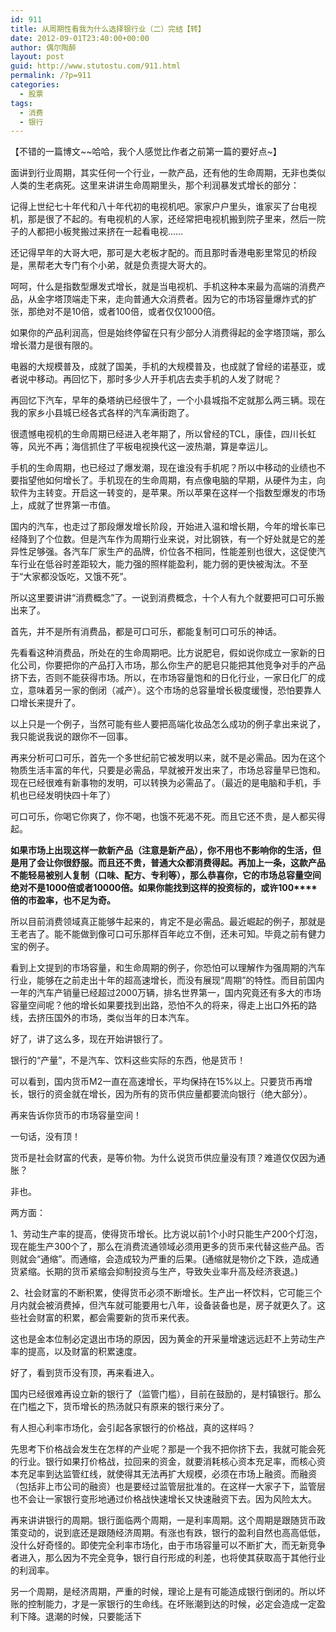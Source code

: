 ```yaml
---
id: 911
title: 从周期性看我为什么选择银行业（二）完结【转】
date: 2012-09-01T23:40:00+00:00
author: 偶尔陶醉
layout: post
guid: http://www.stutostu.com/911.html
permalink: /?p=911
categories:
  - 股票
tags:
  - 消费
  - 银行
---
```

【不错的一篇博文~~哈哈，我个人感觉比作者之前第一篇的要好点~】



面讲到行业周期，其实任何一个行业，一款产品，还有他的生命周期，无非也类似人类的生老病死。这里来讲讲生命周期里头，那个利润暴发式增长的部分：

记得上世纪七十年代和八十年代初的电视机吧。家家户户里头，谁家买了台电视机，那是很了不起的。有电视机的人家，还经常把电视机搬到院子里来，然后一院子的人都把小板凳搬过来挤在一起看电视……

还记得早年的大哥大吧，那可是大老板才配的。而且那时香港电影里常见的桥段是，黑帮老大专门有个小弟，就是负责提大哥大的。

呵呵，什么是指数型爆发式增长，就是当电视机、手机这种本来最为高端的消费产品，从金字塔顶端走下来，走向普通大众消费者。因为它的市场容量爆炸式的扩张，那绝对不是10倍，或者100倍，或者仅仅1000倍。

如果你的产品利润高，但是始终停留在只有少部分人消费得起的金字塔顶端，那么增长潜力是很有限的。

电器的大规模普及，成就了国美，手机的大规模普及，也成就了曾经的诺基亚，或者说中移动。再回忆下，那时多少人开手机店去卖手机的人发了财呢？

再回忆下汽车，早年的桑塔纳已经很牛了，一个小县城指不定就那么两三辆。现在我的家乡小县城已经各式各样的汽车满街跑了。

很遗憾电视机的生命周期已经进入老年期了，所以曾经的TCL，康佳，四川长虹等，风光不再；海信抓住了平板电视换代这一波热潮，算是幸运儿。

手机的生命周期，也已经过了爆发潮，现在谁没有手机呢？所以中移动的业绩也不要指望他如何增长了。手机现在的生命周期，有点像电脑的早期，从硬件为主，向软件为主转变。开启这一转变的，是苹果。所以苹果在这样一个指数型爆发的市场上，成就了世界第一市值。

国内的汽车，也走过了那段爆发增长阶段，开始进入温和增长期，今年的增长率已经降到了个位数。但是汽车作为周期行业来说，对比钢铁，有一个好处就是它的差异性足够强。各汽车厂家生产的品牌，价位各不相同，性能差别也很大，这促使汽车行业在低谷时差距较大，能力强的照样能盈利，能力弱的更快被淘汰。不至于“大家都没饭吃，又饿不死”。

所以这里要讲讲“消费概念”了。一说到消费概念，十个人有九个就要把可口可乐搬出来了。

首先，并不是所有消费品，都是可口可乐，都能复制可口可乐的神话。

先看看这种消费品，所处在的生命周期吧。比方说肥皂，假如说你成立一家新的日化公司，你要把你的产品打入市场，那么你生产的肥皂只能把其他竞争对手的产品挤下去，否则不能获得市场。所以，在市场容量饱和的日化行业，一家日化厂的成立，意味着另一家的倒闭（减产）。这个市场的总容量增长极度缓慢，恐怕要靠人口增长来提升了。

以上只是一个例子，当然可能有些人要把高端化妆品怎么成功的例子拿出来说了，我只能说我说的跟你不一回事。

再来分析可口可乐，首先一个多世纪前它被发明以来，就不是必需品。因为在这个物质生活丰富的年代，只要是必需品，早就被开发出来了，市场总容量早已饱和。现在已经很难有新事物的发明，可以转换为必需品了。（最近的是电脑和手机，手机也已经发明快四十年了）

可口可乐，你喝它你爽了，你不喝，也饿不死渴不死。而且它还不贵，是人都买得起。

**如果市场上出现这样一款新产品（注意是新产品），你不用也不影响你的生活，但是用了会让你很舒服。而且还不贵，普通大众都消费得起。再加上一条，这款产品不能轻易被别人复制（口味、配方、专利等），那么恭喜你，它的市场总容量空间绝对不是1000****倍或者10000****倍。如果你能找到这样的投资标的，或许100****倍的市盈率，也不足为奇。**

所以目前消费领域真正能够牛起来的，肯定不是必需品。最近崛起的例子，那就是王老吉了。能不能做到像可口可乐那样百年屹立不倒，还未可知。毕竟之前有健力宝的例子。

看到上文提到的市场容量，和生命周期的例子，你恐怕可以理解作为强周期的汽车行业，能够在之前走出十年的超高速增长，而没有展现“周期”的特性。而目前国内一年的汽车产销量已经超过2000万辆，排名世界第一，国内究竟还有多大的市场容量空间呢？他的增长如果要找到出路，恐怕不久的将来，得走上出口外拓的路线，去挤压国外的市场，类似当年的日本汽车。

好了，讲了这么多，现在开始讲银行了。

银行的“产量”，不是汽车、饮料这些实际的东西，他是货币！

可以看到，国内货币M2一直在高速增长，平均保持在15%以上。只要货币再增长，银行的资金就在增长，因为所有的货币供应量都要流向银行（绝大部分）。

再来告诉你货币的市场容量空间！

一句话，没有顶！

货币是社会财富的代表，是等价物。为什么说货币供应量没有顶？难道仅仅因为通胀？

非也。

两方面：

1、劳动生产率的提高，使得货币增长。比方说以前1个小时只能生产200个灯泡，现在能生产300个了，那么在消费流通领域必须用更多的货币来代替这些产品。否则就会“通缩”。而通缩，会造成较为严重的后果。(通缩就是物价之下跌，造成通货紧缩。长期的货币紧缩会抑制投资与生产，导致失业率升高及经济衰退。)

2、社会财富的不断积累，使得货币必须不断增长。生产出一杯饮料，它可能三个月内就会被消费掉，但汽车就可能要用七八年，设备装备也是，房子就更久了。这些社会财富的积累，都会需要新的货币来代表。

这也是金本位制必定退出市场的原因，因为黄金的开采量增速远远赶不上劳动生产率的提高，以及财富的积累速度。

好了，看到货币没有顶，再来看进入。

国内已经很难再设立新的银行了（监管门槛），目前在鼓励的，是村镇银行。那么在门槛之下，货币增长的热汤就只有原来的银行来分了。

有人担心利率市场化，会引起各家银行的价格战，真的这样吗？

先思考下价格战会发生在怎样的产业呢？那是一个我不把你挤下去，我就可能会死的行业。银行如果打价格战，拉回来的资金，就要消耗核心资本充足率，而核心资本充足率到达监管红线，就使得其无法再扩大规模，必须在市场上融资。而融资（包括非上市公司的融资）也是要经过监管层批准的。在这样一大家子下，监管层也不会让一家银行变形地通过价格战快速增长又快速融资下去。因为风险太大。

再来讲讲银行的周期。银行面临两个周期，一是利率周期。这个周期是跟随货币政策变动的，说到底还是跟随经济周期。有涨也有跌，银行的盈利自然也高高低低，没什么好奇怪的。即使完全利率市场化，由于市场容量可以不断扩大，而无新竞争者进入，那么因为不完全竞争，银行自行形成的利差，也将使其获取高于其他行业的利润率。

另一个周期，是经济周期，严重的时候，理论上是有可能造成银行倒闭的。所以坏账的控制能力，才是一家银行的生命线。在坏账潮到达的时候，必定会造成一定盈利下降。退潮的时候，只要能活下